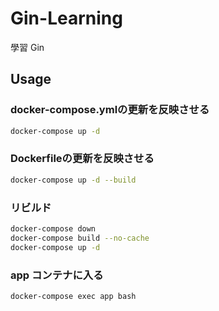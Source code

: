 # Gin-Learning

學習 Gin

## Usage

### docker-compose.ymlの更新を反映させる

```bash
docker-compose up -d
```

### Dockerfileの更新を反映させる

```bash
docker-compose up -d --build
```

### リビルド

```bash
docker-compose down
docker-compose build --no-cache
docker-compose up -d
```

### app コンテナに入る

```bash
docker-compose exec app bash
```
